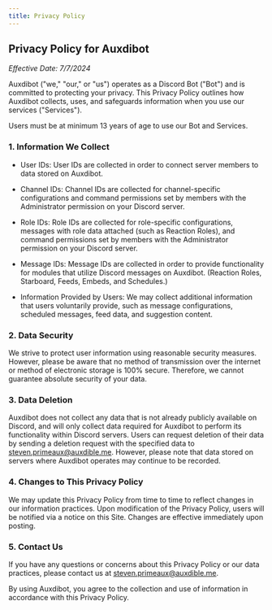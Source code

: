 ```yaml
---
title: Privacy Policy
---
```


## Privacy Policy for Auxdibot

*Effective Date: 7/7/2024*

Auxdibot ("we," "our," or "us") operates as a Discord Bot ("Bot") and is committed to protecting your privacy. This Privacy Policy outlines how Auxdibot collects, uses, and safeguards information when you use our services ("Services").

Users must be at minimum 13 years of age to use our Bot and Services.

### 1. Information We Collect

* User IDs: User IDs are collected in order to connect server members to data stored on Auxdibot.
* Channel IDs: Channel IDs are collected for channel-specific configurations and command permissions set by members with the Administrator permission on your Discord server.
* Role IDs: Role IDs are collected for role-specific configurations, messages with role data attached (such as Reaction Roles), and command permissions set by members with the Administrator permission on your Discord server.
* Message IDs: Message IDs are collected in order to provide functionality for modules that utilize Discord messages on Auxdibot. (Reaction Roles, Starboard, Feeds, Embeds, and Schedules.)

* Information Provided by Users: We may collect additional information that users voluntarily provide, such as message configurations, scheduled messages, feed data, and suggestion content.

### 2. Data Security

We strive to protect user information using reasonable security measures. However, please be aware that no method of transmission over the internet or method of electronic storage is 100% secure. Therefore, we cannot guarantee absolute security of your data.

### 3. Data Deletion

Auxdibot does not collect any data that is not already publicly available on Discord, and will only collect data required for Auxdibot to perform its functionality within Discord servers. Users can request deletion of their data by sending a deletion request with the specified data to steven.primeaux@auxdible.me. However, please note that data stored on servers where Auxdibot operates may continue to be recorded.

### 4. Changes to This Privacy Policy

We may update this Privacy Policy from time to time to reflect changes in our information practices. Upon modification of the Privacy Policy, users will be notified via a notice on this Site. Changes are effective immediately upon posting.

### 5. Contact Us

If you have any questions or concerns about this Privacy Policy or our data practices, please contact us at steven.primeaux@auxdible.me.

By using Auxdibot, you agree to the collection and use of information in accordance with this Privacy Policy.